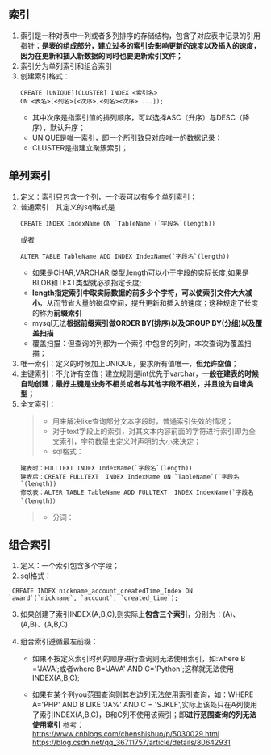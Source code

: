 ## 索引

1. 索引是一种对表中一列或者多列排序的存储结构，包含了对应表中记录的引用指针；**是表的组成部分，建立过多的索引会影响更新的速度以及插入的速度，因为在更新和插入新数据的同时也要更新索引文件；**
2. 索引分为单列索引和组合索引
3. 创建索引格式：
    ```
    CREATE [UNIQUE][CLUSTER] INDEX <索引名>
    ON <表名>(<列名>[<次序>,<列名><次序>....]);
    ```
    * 其中次序是指索引值的排列顺序，可以选择ASC（升序）与DESC（降序），默认升序；
    * UNIQUE是唯一索引，即一个所引致只对应唯一的数据记录；
    * CLUSTER是指建立聚簇索引；

## 单列索引

1. 定义：索引只包含一个列，一个表可以有多个单列索引；
2. 普通索引：其定义的sql格式是 
    ```
    CREATE INDEX IndexName ON `TableName`(`字段名`(length)) 
    ```
    或者
    ```
    ALTER TABLE TableName ADD INDEX IndexName(`字段名`(length))
    ```
    * 如果是CHAR,VARCHAR,类型,length可以小于字段的实际长度,如果是BLOB和TEXT类型就必须指定长度;
    * **length指定索引中取实际数据的前多少个字符，可以使索引文件大大减小**，从而节省大量的磁盘空间，提升更新和插入的速度；这种规定了长度的称为**前缀索引**
    * mysql无法**根据前缀索引做ORDER BY(排序)以及GROUP BY(分组)以及覆盖扫描**
    * 覆盖扫描：但查询的列都为一个索引中包含的列时，本次查询为覆盖扫描；
3. 唯一索引：定义的时候加上UNIQUE，要求所有值唯一，**但允许空值**；
4. 主键索引：不允许有空值；建立规则是int优先于varchar，**一般在建表的时候自动创建；最好主键是业务不相关或者与其他字段不相关，并且设为自增类型；**
5. 全文索引：
    >* 用来解决like查询部分文本字段时，普通索引失效的情况；
    >* 对于text字段上的索引，对其文本内容前面的字符进行索引即为全文索引，字符数量由定义时声明的大小来决定；
    >* sql格式：
    ```
    建表时：FULLTEXT INDEX IndexName(`字段名`(length)) 
    建表后：CREATE FULLTEXT  INDEX IndexName ON `TableName`(`字段名`(length)) 
    修改表：ALTER TABLE TableName ADD FULLTEXT  INDEX IndexName(`字段名`(length)）
    ```
    >* 分词：

## 组合索引

1. 定义：一个索引包含多个字段；
2. sql格式：
```
 CREATE INDEX nickname_account_createdTime_Index ON `award`(`nickname`, `account`, `created_time`);
```
3. 如果创建了索引INDEX(A,B,C),则实际上**包含三个索引**，分别为：(A)、(A,B)、(A,B,C)
4. 组合索引遵循最左前缀：
    
    - 如果不按定义索引时列的顺序进行查询则无法使用索引，如:where B ='JAVA';或者where B='JAVA' AND C='Python';这样就无法使用INDEX(A,B,C);

    - 如果有某个列you范围查询则其右边列无法使用索引查询，如：WHERE A='PHP' AND B LIKE 'JA%' AND C = 'SJKLF',实际上该处只在A列使用了索引INDEX(A,B,C)，B和C列不使用该索引；即**进行范围查询的列无法使用索引**
      参考：
      https://www.cnblogs.com/chenshishuo/p/5030029.html
      https://blog.csdn.net/qq_36711757/article/details/80642931